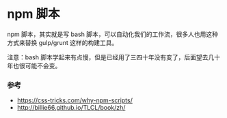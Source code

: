 # npm 脚本

npm 脚本，其实就是写 bash 脚本，可以自动化我们的工作流，很多人也用这种方式来替换 gulp/grunt 这样的构建工具。

注意：bash 脚本学起来有点慢，但是已经用了三四十年没有变了，后面望去几十年也很可能不会变。

### 参考

- <https://css-tricks.com/why-npm-scripts/>
- <http://billie66.github.io/TLCL/book/zh/>
